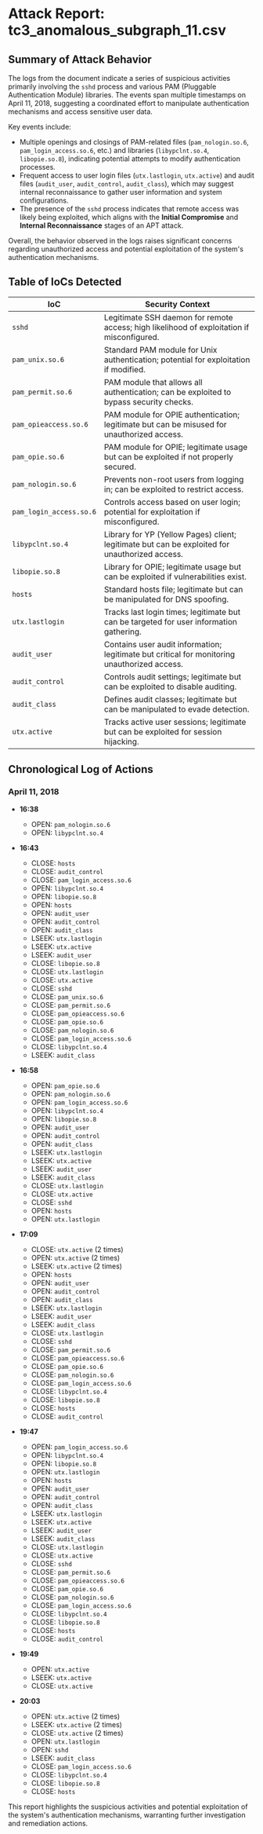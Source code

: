 # Attack Report: tc3_anomalous_subgraph_11.csv

## Summary of Attack Behavior

The logs from the document indicate a series of suspicious activities primarily involving the `sshd` process and various PAM (Pluggable Authentication Module) libraries. The events span multiple timestamps on April 11, 2018, suggesting a coordinated effort to manipulate authentication mechanisms and access sensitive user data.

Key events include:
- Multiple openings and closings of PAM-related files (`pam_nologin.so.6`, `pam_login_access.so.6`, etc.) and libraries (`libypclnt.so.4`, `libopie.so.8`), indicating potential attempts to modify authentication processes.
- Frequent access to user login files (`utx.lastlogin`, `utx.active`) and audit files (`audit_user`, `audit_control`, `audit_class`), which may suggest internal reconnaissance to gather user information and system configurations.
- The presence of the `sshd` process indicates that remote access was likely being exploited, which aligns with the **Initial Compromise** and **Internal Reconnaissance** stages of an APT attack.

Overall, the behavior observed in the logs raises significant concerns regarding unauthorized access and potential exploitation of the system's authentication mechanisms.

## Table of IoCs Detected

| IoC                     | Security Context                                                                                     |
|-------------------------|-----------------------------------------------------------------------------------------------------|
| `sshd`                  | Legitimate SSH daemon for remote access; high likelihood of exploitation if misconfigured.         |
| `pam_unix.so.6`        | Standard PAM module for Unix authentication; potential for exploitation if modified.              |
| `pam_permit.so.6`      | PAM module that allows all authentication; can be exploited to bypass security checks.             |
| `pam_opieaccess.so.6`  | PAM module for OPIE authentication; legitimate but can be misused for unauthorized access.        |
| `pam_opie.so.6`        | PAM module for OPIE; legitimate usage but can be exploited if not properly secured.                |
| `pam_nologin.so.6`     | Prevents non-root users from logging in; can be exploited to restrict access.                      |
| `pam_login_access.so.6`| Controls access based on user login; potential for exploitation if misconfigured.                  |
| `libypclnt.so.4`       | Library for YP (Yellow Pages) client; legitimate but can be exploited for unauthorized access.     |
| `libopie.so.8`         | Library for OPIE; legitimate usage but can be exploited if vulnerabilities exist.                  |
| `hosts`                 | Standard hosts file; legitimate but can be manipulated for DNS spoofing.                          |
| `utx.lastlogin`         | Tracks last login times; legitimate but can be targeted for user information gathering.            |
| `audit_user`            | Contains user audit information; legitimate but critical for monitoring unauthorized access.       |
| `audit_control`         | Controls audit settings; legitimate but can be exploited to disable auditing.                      |
| `audit_class`          | Defines audit classes; legitimate but can be manipulated to evade detection.                       |
| `utx.active`           | Tracks active user sessions; legitimate but can be exploited for session hijacking.                |

## Chronological Log of Actions

### April 11, 2018

- **16:38**
  - OPEN: `pam_nologin.so.6`
  - OPEN: `libypclnt.so.4`
  
- **16:43**
  - CLOSE: `hosts`
  - CLOSE: `audit_control`
  - CLOSE: `pam_login_access.so.6`
  - OPEN: `libypclnt.so.4`
  - OPEN: `libopie.so.8`
  - OPEN: `hosts`
  - OPEN: `audit_user`
  - OPEN: `audit_control`
  - OPEN: `audit_class`
  - LSEEK: `utx.lastlogin`
  - LSEEK: `utx.active`
  - LSEEK: `audit_user`
  - CLOSE: `libopie.so.8`
  - CLOSE: `utx.lastlogin`
  - CLOSE: `utx.active`
  - CLOSE: `sshd`
  - CLOSE: `pam_unix.so.6`
  - CLOSE: `pam_permit.so.6`
  - CLOSE: `pam_opieaccess.so.6`
  - CLOSE: `pam_opie.so.6`
  - CLOSE: `pam_nologin.so.6`
  - CLOSE: `pam_login_access.so.6`
  - CLOSE: `libypclnt.so.4`
  - LSEEK: `audit_class`
  
- **16:58**
  - OPEN: `pam_opie.so.6`
  - OPEN: `pam_nologin.so.6`
  - OPEN: `pam_login_access.so.6`
  - OPEN: `libypclnt.so.4`
  - OPEN: `libopie.so.8`
  - OPEN: `audit_user`
  - OPEN: `audit_control`
  - OPEN: `audit_class`
  - LSEEK: `utx.lastlogin`
  - LSEEK: `utx.active`
  - LSEEK: `audit_user`
  - LSEEK: `audit_class`
  - CLOSE: `utx.lastlogin`
  - CLOSE: `utx.active`
  - CLOSE: `sshd`
  - OPEN: `hosts`
  - OPEN: `utx.lastlogin`
  
- **17:09**
  - CLOSE: `utx.active` (2 times)
  - OPEN: `utx.active` (2 times)
  - LSEEK: `utx.active` (2 times)
  - OPEN: `hosts`
  - OPEN: `audit_user`
  - OPEN: `audit_control`
  - OPEN: `audit_class`
  - LSEEK: `utx.lastlogin`
  - LSEEK: `audit_user`
  - LSEEK: `audit_class`
  - CLOSE: `utx.lastlogin`
  - CLOSE: `sshd`
  - CLOSE: `pam_permit.so.6`
  - CLOSE: `pam_opieaccess.so.6`
  - CLOSE: `pam_opie.so.6`
  - CLOSE: `pam_nologin.so.6`
  - CLOSE: `pam_login_access.so.6`
  - CLOSE: `libypclnt.so.4`
  - CLOSE: `libopie.so.8`
  - CLOSE: `hosts`
  - CLOSE: `audit_control`
  
- **19:47**
  - OPEN: `pam_login_access.so.6`
  - OPEN: `libypclnt.so.4`
  - OPEN: `libopie.so.8`
  - OPEN: `utx.lastlogin`
  - OPEN: `hosts`
  - OPEN: `audit_user`
  - OPEN: `audit_control`
  - OPEN: `audit_class`
  - LSEEK: `utx.lastlogin`
  - LSEEK: `utx.active`
  - LSEEK: `audit_user`
  - LSEEK: `audit_class`
  - CLOSE: `utx.lastlogin`
  - CLOSE: `utx.active`
  - CLOSE: `sshd`
  - CLOSE: `pam_permit.so.6`
  - CLOSE: `pam_opieaccess.so.6`
  - CLOSE: `pam_opie.so.6`
  - CLOSE: `pam_nologin.so.6`
  - CLOSE: `pam_login_access.so.6`
  - CLOSE: `libypclnt.so.4`
  - CLOSE: `libopie.so.8`
  - CLOSE: `hosts`
  - CLOSE: `audit_control`
  
- **19:49**
  - OPEN: `utx.active`
  - LSEEK: `utx.active`
  - CLOSE: `utx.active`
  
- **20:03**
  - OPEN: `utx.active` (2 times)
  - LSEEK: `utx.active` (2 times)
  - CLOSE: `utx.active` (2 times)
  - OPEN: `utx.lastlogin`
  - OPEN: `sshd`
  - LSEEK: `audit_class`
  - CLOSE: `pam_login_access.so.6`
  - CLOSE: `libypclnt.so.4`
  - CLOSE: `libopie.so.8`
  - CLOSE: `hosts`
  
This report highlights the suspicious activities and potential exploitation of the system's authentication mechanisms, warranting further investigation and remediation actions.